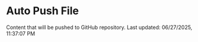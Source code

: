 # Auto Push File

Content that will be pushed to GitHub repository.
Last updated: 06/27/2025, 11:37:07 PM
